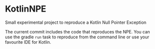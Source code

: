 # KotlinNPE
Small experimental project to reproduce a Kotlin Null Pointer Exception

The current commit includes the code that reproduces the NPE. You can use the gradle `run` task to reproduce from the command line or use your favourite IDE for Kotlin.
